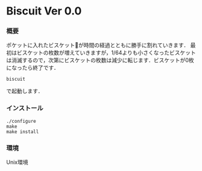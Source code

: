 Biscuit Ver 0.0
=====

### 概要

ポケットに入れたビスケット🍪が時間の経過とともに勝手に割れていきます．
最初はビスケットの枚数が増えていきますが，1/64よりも小さくなったビスケットは消滅するので，次第にビスケットの枚数は減少に転じます．ビスケットが0枚になったら終了です．

	biscuit

で起動します．

### インストール

	./configure
	make
	make install

### 環境

Unix環境